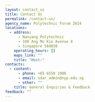 ```yaml
---
layout: contact_us
title: Contact Us
permalink: /contact-us/
agency_name: Polytechnic Forum 2024
locations:
  - address:
      - Nanyang Polytechnic
      - 180 Ang Mo Kio Avenue 8
      - Singapore 569830
    operating_hours: []
    maps_link: ""
    title: "Host:"
contacts:
  - content:
      - phone: +65 6550 1906
      - email: sdar_admin@nyp.edu.sg
      - other: ""
    title: General Enquiries & Feedback
feedback: ""
---
```

